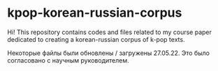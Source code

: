 # kpop-korean-russian-corpus
Hi! This repository contains codes and files related to my course paper dedicated to creating a korean-russian corpus of k-pop texts.



Некоторые файлы были обновлены / загружены 27.05.22. Это было согласовано с научным руководителем.
